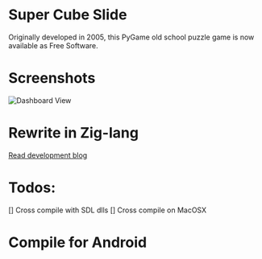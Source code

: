 # Super Cube Slide

Originally developed in 2005, this PyGame old school puzzle game is now available as Free Software.


Screenshots
======
![Dashboard View](http://markkimsal.github.io/ss/supercubeslide.png)

Rewrite in Zig-lang
=====
[Read development blog](https://gist.github.com/markkimsal/0d422071bec4b35907764f6190b76f7b)


Todos:
====
[] Cross compile with SDL dlls
[] Cross compile on MacOSX

Compile for Android
=========================
